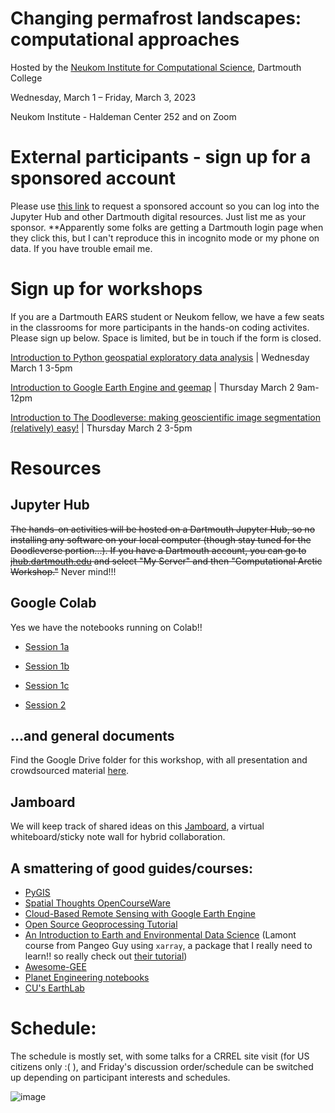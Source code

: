 # Changing permafrost landscapes: computational approaches

Hosted by the [Neukom Institute for Computational Science](https://neukom.dartmouth.edu/), Dartmouth College

Wednesday, March 1 – Friday, March 3, 2023

Neukom Institute - Haldeman Center 252 and on Zoom 

# External participants - sign up for a sponsored account

Please use [this link](https://idm-accountmanager.dartmouth.edu/AccountManager/RequestAccount) to request a sponsored account so you can log into the Jupyter Hub and other Dartmouth digital resources. Just list me as your sponsor. **Apparently some folks are getting a Dartmouth login page when they click this, but I can't reproduce this in incognito mode or my phone on data. If you have trouble email me. 

# Sign up for workshops

If you are a Dartmouth EARS student or Neukom fellow, we have a few seats in the classrooms for more participants in the hands-on coding activites. Please sign up below. Space is limited, but be in touch if the form is closed. 

[Introduction to Python geospatial exploratory data analysis](https://docs.google.com/forms/d/e/1FAIpQLSeeRi4H7PG6E_Pf47TZVjuK0YE-z2SLt8hFjnNOdfXBA2sqdw/viewform?usp=sf_link) | Wednesday March 1 3-5pm

[Introduction to Google Earth Engine and geemap](https://docs.google.com/forms/d/e/1FAIpQLSfoJ0Gs8-xl-fq7rFFnqY7I0gdkMZ2MnOB3d92JWPWL8Vuhtg/viewform?usp=sf_link) | Thursday March 2 9am-12pm

[Introduction to The Doodleverse: making geoscientific image segmentation (relatively) easy!](https://docs.google.com/forms/d/e/1FAIpQLSe-E9KGISqp5g0yxel9OLO2REB5HivzOQuZ_Vh_Q_fIQoV8hg/viewform?usp=sf_link) | Thursday March 2 3-5pm

# Resources
## Jupyter Hub
~~The hands-on activities will be hosted on a Dartmouth Jupyter Hub, so no installing any software on your local computer (though stay tuned for the Doodleverse portion...). If you have a Dartmouth account, you can go to [jhub.dartmouth.edu](https://jhub.dartmouth.edu) and select "My Server" and then "Computational Arctic Workshop."~~
Never mind!!!

## Google Colab
Yes we have the notebooks running on Colab!!
- [Session 1a](https://colab.research.google.com/drive/1iGtKmqyJWvZhPGEVL04nHyJC8PxMwzWR?usp=share_link)

- [Session 1b](https://colab.research.google.com/drive/1kmUmIaX08iVA1a243aF29I2xNNc3lvF-?usp=share_link)

- [Session 1c](https://colab.research.google.com/drive/108Dw1ntUTjsuYkTTb8JFeRkpWXaANjKS?usp=share_link)

- [Session 2](https://colab.research.google.com/drive/1VWuZIn6KMZUa9ycr6JOQ99lgyh-l2kZg?usp=share_link)


## ...and general documents
Find the Google Drive folder for this workshop, with all presentation  and crowdsourced material [here](https://drive.google.com/drive/folders/1XpKURn7_TeWEDgfqxmZn1QEVj_k2xnh4).

## Jamboard
We will keep track of shared ideas on this [Jamboard](https://jamboard.google.com/d/1FddaYxYRI7g2lr-fmv1PaVITXFS3coO7MJdjMzZTYR8/edit?usp=sharing), a virtual whiteboard/sticky note wall for hybrid collaboration. 

## A smattering of good guides/courses:
- [PyGIS](https://pygis.io/docs/a_intro.html)
- [Spatial Thoughts OpenCourseWare](https://courses.spatialthoughts.com/index.html)
- [Cloud-Based Remote Sensing with Google Earth Engine](https://www.eefabook.org/)
- [Open Source Geoprocessing Tutorial](https://github.com/patrickcgray/open-geo-tutorial)
- [An Introduction to Earth and Environmental Data Science](https://earth-env-data-science.github.io/intro.html) (Lamont course from Pangeo Guy using `xarray`, a package that I really need to learn!! so really check out [their tutorial](https://tutorial.xarray.dev/intro.html))
- [Awesome-GEE](https://awesome.geemap.org/)
- [Planet Engineering notebooks](https://github.com/planetlabs/notebooks)
- [CU's EarthLab](https://www.earthdatascience.org/courses/)

# Schedule: 

The schedule is mostly set, with some talks for a CRREL site visit (for US citizens only :( ), and Friday's discussion order/schedule can be switched up depending on participant interests and schedules. 
	
![image](https://user-images.githubusercontent.com/17852785/218345694-87233088-e48f-4b67-8b27-136c6744b12a.png)
